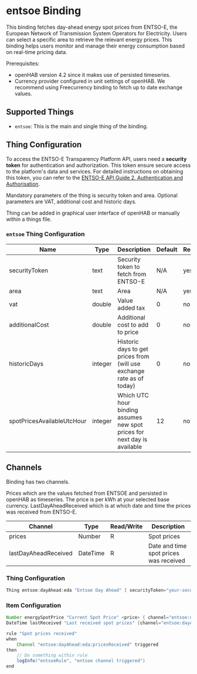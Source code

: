 
# entsoe Binding

This binding fetches day-ahead energy spot prices from ENTSO-E, the European Network of Transmission System Operators for Electricity. Users can select a specific area to retrieve the relevant energy prices. This binding helps users monitor and manage their energy consumption based on real-time pricing data.

Prerequisites:

- openHAB version 4.2 since it makes use of persisted timeseries.
- Currency provider configured in unit settings of openHAB. We recommend using Freecurrency binding to fetch up to date exchange values.

## Supported Things

- `entsoe`: This is the main and single thing of the binding. 

## Thing Configuration

To access the ENTSO-E Transparency Platform API, users need a **security token** for authentication and authorization. This token ensure secure access to the platform's data and services. For detailed instructions on obtaining this token, you can refer to the [ENTSO-E API Guide 2. Authentication and Authorisation](https://transparency.entsoe.eu/content/static_content/Static%20content/web%20api/Guide.html#_authentication_and_authorisation).

Mandatory parameters of the thing is security token and area. Optional parameters are VAT, additional cost and historic days.

Thing can be added in graphical user interface of openHAB or manually within a things file.

### `entsoe` Thing Configuration

| Name            | Type    | Description                           | Default | Required | Advanced |
|-----------------|---------|---------------------------------------|---------|----------|----------|
| securityToken                 | text              | Security token to fetch from ENTSO-E                                      | N/A       | yes      | no       |
| area                          | text              | Area                                                                      | N/A       | yes      | no       |
| vat                           | double            | Value added tax                                                           | 0         | no       | no       |
| additionalCost                | double            | Additional cost to add to price                                           | 0         | no       | no       |
| historicDays                  | integer           | Historic days to get prices from (will use exchange rate as of today)     | 0         | no       | no       |
| spotPricesAvailableUtcHour    | integer           | Which UTC hour binding assumes new spot prices for next day is available  | 12        | no       | yes      |

## Channels

Binding has two channels.

Prices which are the values fetched from ENTSOE and persisted in openHAB as timeseries. The price is per kWh at your selected base currency.
LastDayAheadReceived which is at which date and time the prices was received from ENTSO-E.

| Channel | Type   | Read/Write | Description                 |
|---------|--------|------------|-----------------------------|
| prices                | Number    | R         | Spot prices                               |
| lastDayAheadReceived  | DateTime  | R         | Date and time spot prices was received    |

### Thing Configuration

```java
Thing entsoe:dayAhead:eda "Entsoe Day Ahead" [ securityToken="your-security-token", area="10YNO-3--------J", vat=25.0, historicDays=14, additionalCost=0 ] 
```

### Item Configuration

```java
Number energySpotPrice "Current Spot Price" <price> { channel="entsoe:dayAhead:eda:prices" }
DateTime lastReceived "Last received spot prices" {channel="entsoe:dayAhead:eda:lastDayAheadReceived"}

rule "Spot prices received"
when
    Channel "entsoe:dayAhead:eda:pricesReceived" triggered
then
    // Do something within rule
    logInfo("entsoeRule", "entsoe channel triggered")
end
```

